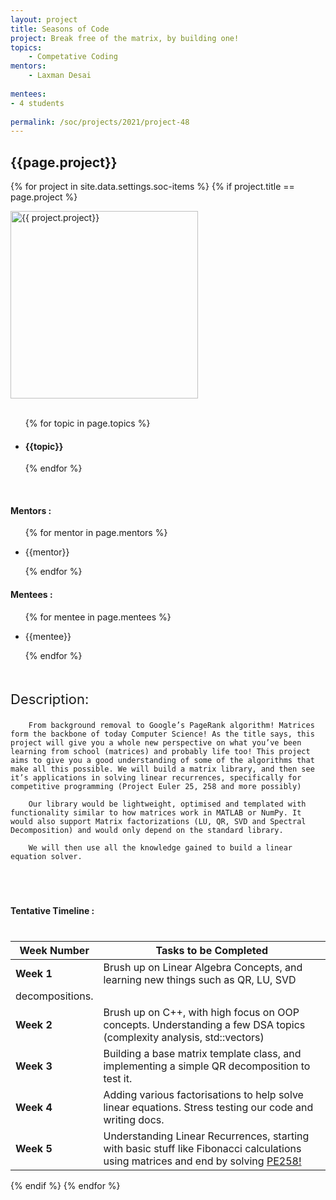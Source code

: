 ```yaml
---
layout: project
title: Seasons of Code
project: Break free of the matrix, by building one!
topics:
    - Competative Coding
mentors:
    - Laxman Desai     
    
mentees:
- 4 students   
    
permalink: /soc/projects/2021/project-48
---
```


<h2 class="display1 m-3 p-3 text-center">{{page.project}}</h2>

{% for project in site.data.settings.soc-items %}
{% if project.title == page.project %}
<div>
    <img src="{{ site.baseurl }}/{{ project.image }}"  width = "300" height="300" alt="{{ project.project}}" class="border rounded img-soc">
</div>
<div>
    <br>
    <ul>
        {% for topic in page.topics %}
        <li><h4 class="text-primary text-center">{{topic}}</h4></li>
        {% endfor %}
    </ul>
    <br>
    <h4 class="display3  ">Mentors :</h4> 
    <ul>
        {% for mentor in page.mentors %}
        <li><p class="lead">{{mentor}}</p></li>
        {% endfor %}
    </ul>
    <h4 class="display3  ">Mentees :</h4> 
    <ul>
        {% for mentee in page.mentees %}
        <li><p class="lead">{{mentee}}</p></li>
        {% endfor %}
    </ul>
</div>
<div>
    <p class="display3" style = "font-size:22px;" >
        <br>
        Description:
        
        From background removal to Google’s PageRank algorithm! Matrices form the backbone of today Computer Science! As the title says, this project will give you a whole new perspective on what you’ve been learning from school (matrices) and probably life too! This project aims to give you a good understanding of some of the algorithms that make all this possible. We will build a matrix library, and then see it’s applications in solving linear recurrences, specifically for competitive programming (Project Euler 25, 258 and more possibly)

        Our library would be lightweight, optimised and templated with functionality similar to how matrices work in MATLAB or NumPy. It would also support Matrix factorizations (LU, QR, SVD and Spectral Decomposition) and would only depend on the standard library.

        We will then use all the knowledge gained to build a linear equation solver.
  </p>
  <br>
</div>
<div>
    <h4 class="display3" style="margin:40px 0px 40px 0px;">Tentative Timeline :</h4>
    <table class="table table-striped">
  <thead>
    <tr>
      <th>Week Number</th>
      <th>Tasks to be Completed</th>
    </tr>
  </thead>
  <tbody>
    <tr>
      <td><strong>Week 1</strong></td>
      <td>Brush up on Linear Algebra Concepts, and learning new things such as QR, LU, SVD</td>
    </tr>
    <tr>
      <td>decompositions.</td>
      <td>&nbsp;</td>
    </tr>
    <tr>
      <td><strong>Week 2</strong></td>
      <td>Brush up on C++, with high focus on OOP concepts. Understanding a few DSA topics (complexity analysis, std::vectors)</td>
    </tr>
    <tr>
      <td><strong>Week 3</strong></td>
      <td>Building a base matrix template class, and implementing a simple QR decomposition to test it.</td>
    </tr>
    <tr>
      <td><strong>Week 4</strong></td>
      <td>Adding various factorisations to help solve linear equations. Stress testing our code and writing docs.</td>
    </tr>
    <tr>
      <td><strong>Week 5</strong></td>
      <td>Understanding Linear Recurrences, starting with basic stuff like Fibonacci calculations using matrices and end by solving <a target="_blank" href="https://projecteuler.net/problem=258">PE258!</a></td>
    </tr>
  </tbody>
</table>
</div>

{% endif %}
{% endfor %}
